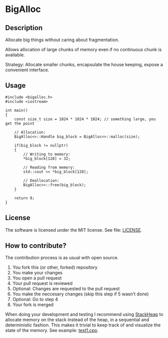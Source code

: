 # BigAlloc

## Description
Allocate big things without caring about fragmentation.

Allows allocation of large chunks of memory even if no continuous chunk is available.

Strategy: Allocate smaller chunks, encapsulate the house keeping, expose a convenient interface.

## Usage
    #include <bigalloc.h>
    #include <iostream>
    
    int main()
    {
        const size_t size = 1024 * 1024 * 1024; // something large, you get the point
        
        // Allocation:
        BigAlloc<>::Handle big_block = BigAlloc<>::malloc(size);
        
        if(big_block != nullptr)
        {
            // Writing to memory:
            *big_block[128] = 32;
            
            // Reading from memory:
            std::cout << *big_block[128];
            
            // Deallocation:
            BigAlloc<>::free(big_block);
        }
        
        return 0;
    }

## License
The software is licensed under the MIT license. See file: [LICENSE](https://github.com/soryy708/BigAlloc/blob/master/LICENSE).

## How to contribute?
The contribution process is as usual with open source.
1. You fork this (or other, forked) repository
2. You make your changes
3. You open a pull request
4. Your pull request is reviewed
5. Optional: Changes are requested to the pull request
6. You make the neccesary changes (skip this step if 5 wasn't done)
7. Optional: Go to step 4
8. Your fork is merged

When doing your development and testing I recommend using [StackHeap](https://github.com/soryy708/StackHeap) to allocate memory on the stack instead of the heap, in a sequential and deterministic fashion.
This makes it trivial to keep track of and visualize the state of the memory.
See example: [test1.cpp](https://github.com/soryy708/BigAlloc/blob/master/test1.cpp).
